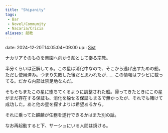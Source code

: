 ```yaml
---
title: "Shipanity"
tags:
 - Bar
 - Novel/Community
 - Nacaria/Cricia
aliases: 艇教
---
```


date: 2024-12-20T14:05:04+09:00
up:: [Sist](Sist.md)

ナカリアそのものを楽園へ向かう船として奉る宗教。





半分くらいは正解してる。この星は消化中なので、そこから逃げ出すための船。ただし使用済み。つまり失敗した後だと思われたが……
この情報はフシビに載ってる。だから内部は禁足地なんだ。

そもそもまたこの星に堕ちてくるように調整された船。帰ってきたときにこの星がまだ存在する保証も、消化を躱せる保証もまるで無かったが、それでも賭けて成功した。あと他の星を探すよりは希望あるから。

それに乗ってた麒麟が任務を遂行できるかはまた別の話。

なお再起動すると下、サーシュにいる人間は焼ける。